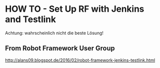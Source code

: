 # HOW TO - Set Up RF with Jenkins and Testlink
Achtung: wahrscheinlich nicht die beste Lösung!


## From Robot Framework User Group


http://alans09.blogspot.de/2016/02/robot-framework-jenkins-testlink.html

